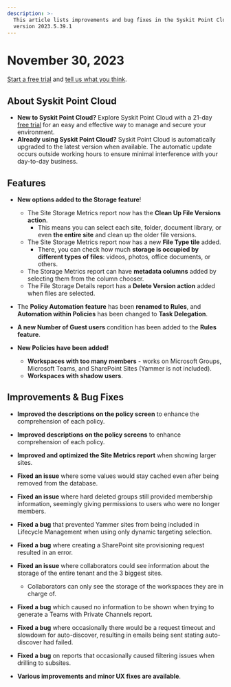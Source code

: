 ```yaml
---
description: >-
  This article lists improvements and bug fixes in the Syskit Point Cloud
  version 2023.5.39.1
---
```


# November 30, 2023

[Start a free trial](https://www.syskit.com/products/point/free-trial/) and [tell us what you think](https://www.syskit.com/company/contact-us/).

## About Syskit Point Cloud

* **New to Syskit Point Cloud?** Explore Syskit Point Cloud with a 21-day [free trial](https://www.syskit.com/products/point/free-trial/) for an easy and effective way to manage and secure your environment.
* **Already using Syskit Point Cloud?** Syskit Point Cloud is automatically upgraded to the latest version when available. The automatic update occurs outside working hours to ensure minimal interference with your day-to-day business.

## Features

* **New options added to the Storage feature**!
  * The Site Storage Metrics report now has the **Clean Up File Versions action**. 
    * This means you can select each site, folder, document library, or even **the entire site** and clean up the older file versions.
  * The Site Storage Metrics report now has a new **File Type tile** added. 
    * There, you can check how much **storage is occupied by different types of files**: videos, photos, office documents, or others.
  * The Storage Metrics report can have **metadata columns** added by selecting them from the column chooser. 
  * The File Storage Details report has a **Delete Version action** added when files are selected. 

* The **Policy Automation feature** has been **renamed to Rules**, and **Automation within Policies** has been changed to **Task Delegation**. 

* **A new Number of Guest users** condition has been added to the **Rules feature**.

* **New Policies have been added!**
  * **Workspaces with too many members** - works on Microsoft Groups, Microsoft Teams, and SharePoint Sites (Yammer is not included).
  * **Workspaces with shadow users**.


## Improvements & Bug Fixes

* **Improved the descriptions on the policy screen** to enhance the comprehension of each policy.

* **Improved descriptions on the policy screens** to enhance comprehension of each policy. 

* **Improved and optimized the Site Metrics report** when showing larger sites.

* **Fixed an issue** where some values would stay cached even after being removed from the database.

* **Fixed an issue** where hard deleted groups still provided membership information, seemingly giving permissions to users who were no longer members.

* **Fixed a bug** that prevented Yammer sites from being included in Lifecycle Management when using only dynamic targeting selection. 

* **Fixed a bug** where creating a SharePoint site provisioning request resulted in an error.

* **Fixed an issue** where collaborators could see information about the storage of the entire tenant and the 3 biggest sites. 
  * Collaborators can only see the storage of the workspaces they are in charge of. 

* **Fixed a bug** which caused no information to be shown when trying to generate a Teams with Private Channels report.

* **Fixed a bug** where occasionally there would be a request timeout and slowdown for auto-discover, resulting in emails being sent stating auto-discover had failed.

* **Fixed a bug** on reports that occasionally caused filtering issues when drilling to subsites.

* **Various improvements and minor UX fixes are available**.